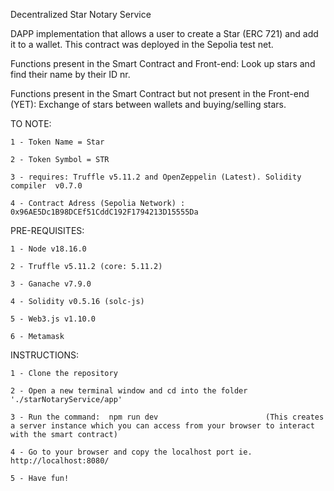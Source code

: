 Decentralized Star Notary Service

DAPP implementation that allows a user to create a Star (ERC 721) and add it to a wallet. This contract was deployed in the Sepolia test net.

Functions present in the Smart Contract and Front-end: Look up stars and find their name by their ID nr.

Functions present in the Smart Contract but not present in the Front-end (YET): Exchange of stars between wallets and buying/selling stars.

TO NOTE:

    1 - Token Name = Star

    2 - Token Symbol = STR

    3 - requires: Truffle v5.11.2 and OpenZeppelin (Latest). Solidity compiler  v0.7.0

    4 - Contract Adress (Sepolia Network) : 0x96AE5Dc1B98DCEf51CddC192F1794213D15555Da



PRE-REQUISITES:

    1 - Node v18.16.0

    2 - Truffle v5.11.2 (core: 5.11.2)

    3 - Ganache v7.9.0

    4 - Solidity v0.5.16 (solc-js)
  
    5 - Web3.js v1.10.0

    6 - Metamask 


INSTRUCTIONS:

    1 - Clone the repository

    2 - Open a new terminal window and cd into the folder './starNotaryService/app'

    3 - Run the command:  npm run dev                        (This creates a server instance which you can access from your browser to interact with the smart contract)

    4 - Go to your browser and copy the localhost port ie. http://localhost:8080/

    5 - Have fun!
